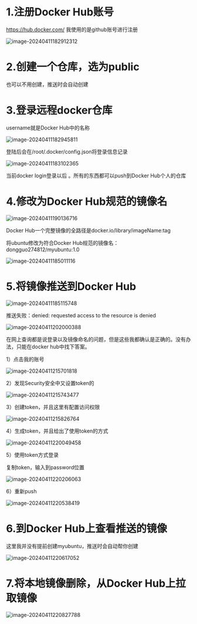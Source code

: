 # 1.注册Docker Hub账号

https://hub.docker.com/ 我使用的是github账号进行注册

![image-20240411182912312](https://gitee.com/dongguo4812_admin/image/raw/master/image/202404112019615.png)

# 2.创建一个仓库，选为public

也可以不用创建，推送时会自动创建

# 3.登录远程docker仓库

username就是Docker Hub中的名称

![image-20240411182945811](https://gitee.com/dongguo4812_admin/image/raw/master/image/202404112019506.png)

登陆后会在/root/.docker/config.json将登录信息记录

![image-20240411183102365](https://gitee.com/dongguo4812_admin/image/raw/master/image/202404112019302.png)

当前docker login登录以后 。所有的东西都可以push到Docker Hub个人的仓库

# 4.修改为Docker Hub规范的镜像名

![image-20240411190136716](https://gitee.com/dongguo4812_admin/image/raw/master/image/202404112019330.png)

Docker Hub一个完整镜像的全路径是docker.io/library/imageName:tag

将ubuntu修改为符合Docker Hub规范的镜像名：dongguo274812/myubuntu:1.0 

![image-20240411185011116](https://gitee.com/dongguo4812_admin/image/raw/master/image/202404112019255.png)

# 5.将镜像推送到Docker Hub

![image-20240411185115748](https://gitee.com/dongguo4812_admin/image/raw/master/image/202404112018984.png)



推送失败：denied: requested access to the resource is denied

![image-20240411202000388](https://gitee.com/dongguo4812_admin/image/raw/master/image/202404112020862.png)

在网上查询都是说登录以及镜像命名的问题，但是这些我都确认是正确的。没有办法，只能在docker hub中找下答案。

1）点击我的账号

![image-20240411215701818](https://gitee.com/dongguo4812_admin/image/raw/master/image/202404112209264.png)



2）发现Security安全中又设置token的

![image-20240411215743477](https://gitee.com/dongguo4812_admin/image/raw/master/image/202404112209211.png)

3）创建token，并且这里有配置访问权限

![image-20240411215826764](https://gitee.com/dongguo4812_admin/image/raw/master/image/202404112208493.png)

4）生成token，并且给出了使用token的方式

![image-20240411220049458](https://gitee.com/dongguo4812_admin/image/raw/master/image/202404112208051.png)

5）使用token方式登录

复制token，输入到password位置

![image-20240411220206063](https://gitee.com/dongguo4812_admin/image/raw/master/image/202404112208923.png)

6）重新push

![image-20240411220538419](https://gitee.com/dongguo4812_admin/image/raw/master/image/202404112208732.png)

# 6.到Docker Hub上查看推送的镜像

这里我并没有提前创建myubuntu，推送时会自动帮你创建

![image-20240411220617052](https://gitee.com/dongguo4812_admin/image/raw/master/image/202404112208733.png)

# 7.将本地镜像删除，从Docker Hub上拉取镜像

![image-20240411220827788](https://gitee.com/dongguo4812_admin/image/raw/master/image/202404112208756.png)

